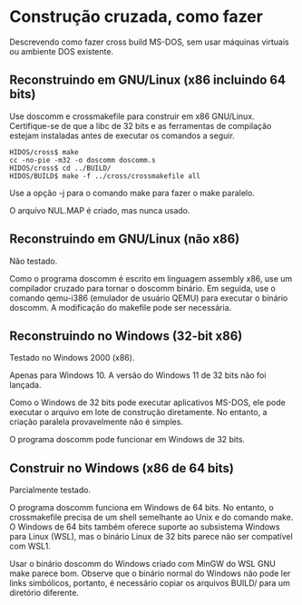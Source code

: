 # Construção cruzada, como fazer

Descrevendo como fazer cross build MS-DOS, sem usar máquinas virtuais ou ambiente DOS existente.

## Reconstruindo em GNU/Linux (x86 incluindo 64 bits)

Use doscomm e crossmakefile para construir em x86 GNU/Linux.
Certifique-se de que a libc de 32 bits e as ferramentas de compilação estejam instaladas antes de executar os comandos a seguir.

```
HIDOS/cross$ make
cc -no-pie -m32 -o doscomm doscomm.s
HIDOS/cross$ cd ../BUILD/
HIDOS/BUILD$ make -f ../cross/crossmakefile all
```
Use a opção -j para o comando make para fazer o make paralelo.

O arquivo NUL.MAP é criado, mas nunca usado.

## Reconstruindo em GNU/Linux (não x86)

Não testado.

Como o programa doscomm é escrito em linguagem assembly x86, use um compilador cruzado para tornar o doscomm binário.
Em seguida, use o comando qemu-i386 (emulador de usuário QEMU) para executar o binário doscomm.
A modificação do makefile pode ser necessária.

## Reconstruindo no Windows (32-bit x86)

Testado no Windows 2000 (x86).

Apenas para Windows 10.
A versão do Windows 11 de 32 bits não foi lançada.

Como o Windows de 32 bits pode executar aplicativos MS-DOS, ele pode executar o arquivo em lote de construção diretamente.
No entanto, a criação paralela provavelmente não é simples.

O programa doscomm pode funcionar em Windows de 32 bits.

## Construir no Windows (x86 de 64 bits)

Parcialmente testado.

O programa doscomm funciona em Windows de 64 bits.
No entanto, o crossmakefile precisa de um shell semelhante ao Unix e do comando make.
O Windows de 64 bits também oferece suporte ao subsistema Windows para Linux (WSL), mas o binário Linux de 32 bits parece não ser compatível com WSL1.

Usar o binário doscomm do Windows criado com MinGW do WSL GNU make parece bom.
Observe que o binário normal do Windows não pode ler links simbólicos, portanto, é necessário copiar os arquivos BUILD/ para um diretório diferente.
